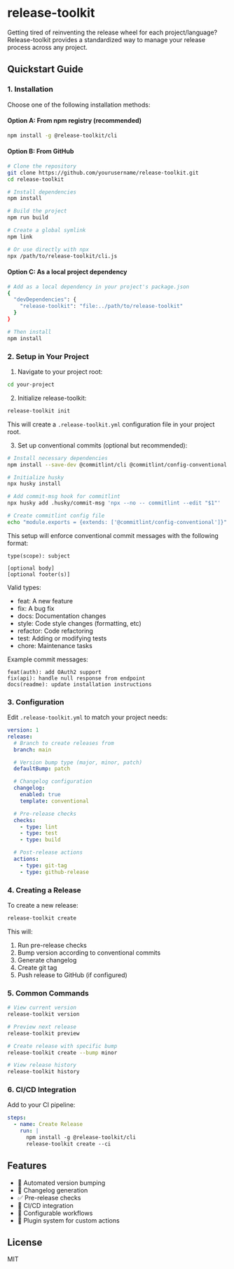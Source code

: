 # release-toolkit

Getting tired of reinventing the release wheel for each project/language? Release-toolkit provides a standardized way to manage your release process across any project.

## Quickstart Guide

### 1. Installation

Choose one of the following installation methods:

#### Option A: From npm registry (recommended)

```bash
npm install -g @release-toolkit/cli
```

#### Option B: From GitHub

```bash
# Clone the repository
git clone https://github.com/yourusername/release-toolkit.git
cd release-toolkit

# Install dependencies
npm install

# Build the project
npm run build

# Create a global symlink
npm link

# Or use directly with npx
npx /path/to/release-toolkit/cli.js
```

#### Option C: As a local project dependency

```bash
# Add as a local dependency in your project's package.json
{
  "devDependencies": {
    "release-toolkit": "file:../path/to/release-toolkit"
  }
}

# Then install
npm install
```

### 2. Setup in Your Project

1. Navigate to your project root:

```bash
cd your-project
```

2. Initialize release-toolkit:

```bash
release-toolkit init
```

This will create a `.release-toolkit.yml` configuration file in your project root.

3. Set up conventional commits (optional but recommended):

```bash
# Install necessary dependencies
npm install --save-dev @commitlint/cli @commitlint/config-conventional husky

# Initialize husky
npx husky install

# Add commit-msg hook for commitlint
npx husky add .husky/commit-msg 'npx --no -- commitlint --edit "$1"'

# Create commitlint config file
echo "module.exports = {extends: ['@commitlint/config-conventional']}" > commitlint.config.js
```

This setup will enforce conventional commit messages with the following format:

```
type(scope): subject

[optional body]
[optional footer(s)]
```

Valid types:

- feat: A new feature
- fix: A bug fix
- docs: Documentation changes
- style: Code style changes (formatting, etc)
- refactor: Code refactoring
- test: Adding or modifying tests
- chore: Maintenance tasks

Example commit messages:

```
feat(auth): add OAuth2 support
fix(api): handle null response from endpoint
docs(readme): update installation instructions
```

### 3. Configuration

Edit `.release-toolkit.yml` to match your project needs:

```yaml
version: 1
release:
  # Branch to create releases from
  branch: main

  # Version bump type (major, minor, patch)
  defaultBump: patch

  # Changelog configuration
  changelog:
    enabled: true
    template: conventional

  # Pre-release checks
  checks:
    - type: lint
    - type: test
    - type: build

  # Post-release actions
  actions:
    - type: git-tag
    - type: github-release
```

### 4. Creating a Release

To create a new release:

```bash
release-toolkit create
```

This will:

1. Run pre-release checks
2. Bump version according to conventional commits
3. Generate changelog
4. Create git tag
5. Push release to GitHub (if configured)

### 5. Common Commands

```bash
# View current version
release-toolkit version

# Preview next release
release-toolkit preview

# Create release with specific bump
release-toolkit create --bump minor

# View release history
release-toolkit history
```

### 6. CI/CD Integration

Add to your CI pipeline:

```yaml
steps:
  - name: Create Release
    run: |
      npm install -g @release-toolkit/cli
      release-toolkit create --ci
```

## Features

- 🚀 Automated version bumping
- 📝 Changelog generation
- ✅ Pre-release checks
- 🔄 CI/CD integration
- 🎯 Configurable workflows
- 🔌 Plugin system for custom actions

## License

MIT
